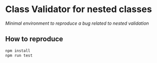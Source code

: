 # Class Validator for nested classes

_Minimal environment to reproduce a bug related to nested validation_

## How to reproduce

```bash
npm install
npm run test
```
